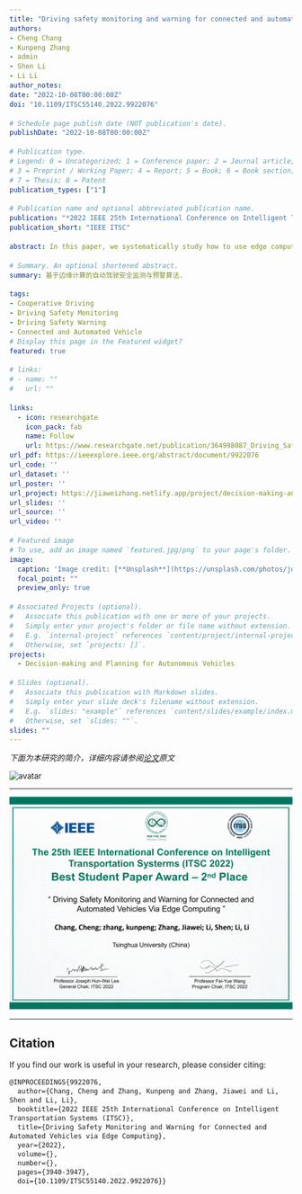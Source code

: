 ```yaml
---
title: "Driving safety monitoring and warning for connected and automated vehicles via edge computing"
authors:
- Cheng Chang
- Kunpeng Zhang
- admin
- Shen Li
- Li Li
author_notes:
date: "2022-10-08T00:00:00Z"
doi: "10.1109/ITSC55140.2022.9922076"

# Schedule page publish date (NOT publication's date).
publishDate: "2022-10-08T00:00:00Z"

# Publication type.
# Legend: 0 = Uncategorized; 1 = Conference paper; 2 = Journal article;
# 3 = Preprint / Working Paper; 4 = Report; 5 = Book; 6 = Book section;
# 7 = Thesis; 8 = Patent
publication_types: ["1"]

# Publication name and optional abbreviated publication name.
publication: "*2022 IEEE 25th International Conference on Intelligent Transportation Systems (ITSC)*"
publication_short: "IEEE ITSC"

abstract: In this paper, we systematically study how to use edge computing to monitor the movements of multiple connected and automated vehicles (CAV) and warn of potential accidents (e.g., lane departures, collisions). Compared to conventional approaches that only use the sensing data of individual vehicles, cooperative vehicle infrastructure systems directly collect the movement data of vehicles via vehicle-to-everything (V2X) communications and thus easily calculate the risk of every vehicle synthetically. We propose a fast algorithm and the corresponding data structure model to calculate collision risks based on the timely received data. We also discuss the data accuracy and transmission delay requirements to guarantee the driving safety of CAVs. Testing results show the effectiveness of the proposed approach.

# Summary. An optional shortened abstract.
summary: 基于边缘计算的自动驾驶安全监测与预警算法.

tags:
- Cooperative Driving
- Driving Safety Monitoring
- Driving Safety Warning
- Connected and Automated Vehicle
# Display this page in the Featured widget?
featured: true

# links:
# - name: ""
#   url: ""

links:
  - icon: researchgate
    icon_pack: fab
    name: Follow
    url: https://www.researchgate.net/publication/364998087_Driving_Safety_Monitoring_and_Warning_for_Connected_and_Automated_Vehicles_via_Edge_Computing
url_pdf: https://ieeexplore.ieee.org/abstract/document/9922076
url_code: ''
url_dataset: ''
url_poster: ''
url_project: https://jiaweizhang.netlify.app/project/decision-making-and-planning-for-autonomous-vehicles/
url_slides: ''
url_source: ''
url_video: ''

# Featured image
# To use, add an image named `featured.jpg/png` to your page's folder. 
image:
  caption: 'Image credit: [**Unsplash**](https://unsplash.com/photos/jdD8gXaTZsc)'
  focal_point: ""
  preview_only: true

# Associated Projects (optional).
#   Associate this publication with one or more of your projects.
#   Simply enter your project's folder or file name without extension.
#   E.g. `internal-project` references `content/project/internal-project/index.md`.
#   Otherwise, set `projects: []`.
projects: 
  - Decision-making and Planning for Autonomous Vehicles

# Slides (optional).
#   Associate this publication with Markdown slides.
#   Simply enter your slide deck's filename without extension.
#   E.g. `slides: "example"` references `content/slides/example/index.md`.
#   Otherwise, set `slides: ""`.
slides: ""
---
```


 *下面为本研究的简介，详细内容请参阅[论文](https://ieeexplore.ieee.org/abstract/document/9922076)原文*

![avatar](./Fig_1.jpg)

---

![avatar](./Fig_0.jpg)

---

## Citation
If you find our work is useful in your research, please consider citing:
```
@INPROCEEDINGS{9922076,
  author={Chang, Cheng and Zhang, Kunpeng and Zhang, Jiawei and Li, Shen and Li, Li},
  booktitle={2022 IEEE 25th International Conference on Intelligent Transportation Systems (ITSC)}, 
  title={Driving Safety Monitoring and Warning for Connected and Automated Vehicles via Edge Computing}, 
  year={2022},
  volume={},
  number={},
  pages={3940-3947},
  doi={10.1109/ITSC55140.2022.9922076}}

```

